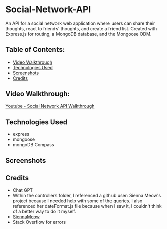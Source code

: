 # Social-Network-API
An API for a social network web application where users can share their thoughts, react to friends’ thoughts, and create a friend list. Created with Express.js for routing, a MongoDB database, and the Mongoose ODM.

## Table of Contents:
- [Video Walkthrough](video-walkthrough)
- [Technologies Used](technologies-used)
- [Screenshots](screenshots)
- [Credits](credits)

## Video Walkthrough: 
[Youtube - Social Network API Walkthrough](https://youtu.be/4kSqklgXc3k)

## Technologies Used
- express
- mongoose 
- mongoDB Compass

## Screenshots

## Credits
- Chat GPT
- Within the controllers folder, I referenced a github user: Sienna Meow's project because I needed help with some of the queries. I also referenced her dateFormat.js file because when I saw it, I couldn't think of a better way to do it myself.
- [SiennaMeow](https://github.com/siennameow/social-network-API)
- Stack Overflow for errors



